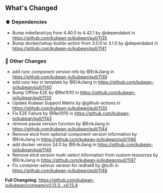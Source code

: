 <!-- Release notes generated using configuration in .github/release.yml at v0.13.4 -->

## What's Changed
### ⬆️ Dependencies
* Bump mikefarah/yq from 4.40.5 to 4.42.1 by @dependabot in https://github.com/kubean-io/kubean/pull/1135
* Bump docker/setup-buildx-action from 3.0.0 to 3.1.0 by @dependabot in https://github.com/kubean-io/kubean/pull/1141
### 🔨 Other Changes
* add runc component version info by @ErikJiang in https://github.com/kubean-io/kubean/pull/1139
* add runc key in template by @ErikJiang in https://github.com/kubean-io/kubean/pull/1140
* Bump Offline E2E by @Rei1010 in https://github.com/kubean-io/kubean/pull/1133
* Update Kubean Support Matrix by @github-actions in https://github.com/kubean-io/kubean/pull/1130
* Fix E2E Failure by @Rei1010 in https://github.com/kubean-io/kubean/pull/1143
* remove pause version function by @ErikJiang in https://github.com/kubean-io/kubean/pull/1144
* Remove etcd from optional component version information by @ErikJiang in https://github.com/kubean-io/kubean/pull/1146
* add docker version 24.0 by @ErikJiang in https://github.com/kubean-io/kubean/pull/1145
* Remove etcd version multi-select information from custom resources by @ErikJiang in https://github.com/kubean-io/kubean/pull/1147
* Fix container-selinux version for redhat8 by @tu1h in https://github.com/kubean-io/kubean/pull/1148


**Full Changelog**: https://github.com/kubean-io/kubean/compare/v0.13.3...v0.13.4
